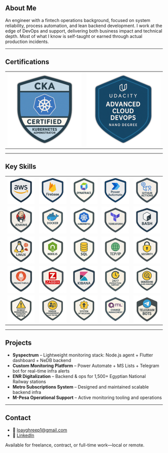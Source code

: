 ## About Me

An engineer with a fintech operations background, focused on system reliability, process automation, and lean backend development. I work at the edge of DevOps and support, delivering both business impact and technical depth. Most of what I know is self-taught or earned through actual production incidents.

---

## Certifications

<table align="center">
  <tr>
    <td><a href="https://www.credly.com/badges/db9febd7-410a-4b31-8e68-5df545804a24"><img src="./img/cka.png"/></a></td>
    <td><a href="https://www.udacity.com/certificate/2RPNPKKQ"><img src="./img/nanodegree.png"/></a></td>
  </tr>
</table>

---

## Key Skills

<table align="center">
  <tr>
    <td><a href="#"><img src="./img/aws.png"/></a></td>
    <td><a href="#"><img src="./img/firebase.png"/></a></td>
    <td><a href="#"><img src="./img/dynatrace.png"/></a></td>
    <td><a href="#"><img src="./img/msautomate.png"/></a></td>
    <td><a href="#"><img src="./img/gitactions.png"/></a></td>
  </tr>
  <tr>
    <td><a href="#"><img src="./img/jenkins.png"/></a></td>
    <td><a href="#"><img src="./img/docker.png"/></a></td>
    <td><a href="#"><img src="./img/k8.png"/></a></td>
    <td><a href="#"><img src="./img/terraform.png"/></a></td>
    <td><a href="#"><img src="./img/bash.png"/></a></td>
  </tr>
  <tr>
    <td><a href="#"><img src="./img/linux.png"/></a></td>
    <td><a href="#"><img src="./img/node.png"/></a></td>
    <td><a href="#"><img src="./img/sql.png"/></a></td>
    <td><a href="#"><img src="./img/tcp.png"/></a></td>
    <td><a href="#"><img src="./img/sec.png"/></a></td>
  </tr>
  <tr>
    <td><a href="#"><img src="./img/prometheus.png"/></a></td>
    <td><a href="#"><img src="./img/zbx.png"/></a></td>
    <td><a href="#"><img src="./img/kibana.png"/></a></td>
    <td><a href="#"><img src="./img/prod.png"/></a></td>
    <td><a href="#"><img src="./img/debug.png"/></a></td>
  </tr>
  <tr>
    <td><a href="#"><img src="./img/rca.png"/></a></td>
    <td><a href="#"><img src="./img/vendor.png"/></a></td>
    <td><a href="#"><img src="./img/opt.png"/></a></td>
    <td><a href="#"><img src="./img/chmgmt.png"/></a></td>
    <td><a href="#"><img src="./img/bots.png"/></a></td>
  </tr>
</table>

---

## Projects

- **Syspectrum** – Lightweight monitoring stack: Node.js agent + Flutter dashboard + NeDB backend  
- **Custom Monitoring Platform** – Power Automate + MS Lists + Telegram bot for real-time infra alerts  
- **ENR Digitalization** – Backend & ops for 1,500+ Egyptian National Railway stations  
- **Metro Subscriptions System** – Designed and maintained scalable backend infra  
- **M-Pesa Operational Support** – Active monitoring tooling and operations  

---

## Contact

- 📧 loayghreep1@gmail.com  
- 🔗 [LinkedIn](https://www.linkedin.com/in/loay-ghreep-379580112/)

Available for freelance, contract, or full-time work—local or remote.
